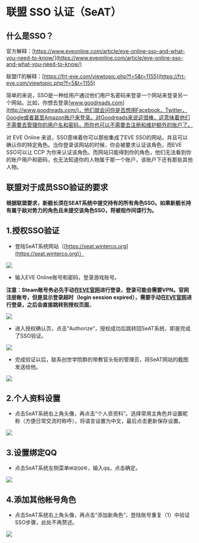 # 联盟 SSO 认证（SeAT）

## 什么是SSO？

官方解释：[https://www.eveonline.com/article/eve-online-sso-and-what-you-need-to-know/](https://www.eveonline.com/article/eve-online-sso-and-what-you-need-to-know/)

联盟IT的解释：[https://frt-eve.com/viewtopic.php?f=5&t=1155](https://frt-eve.com/viewtopic.php?f=5&t=1155)

简单的来说，SSO是一种给用户通过他们用户名密码来登录一个网站来登录另一个网站。比如，你想去登录[www.goodreads.com](http://www.goodreads.com/)，他们就会问你是否想用Facebook，Twitter，Google或者甚至Amazon账户来登录。对Goodreads来说这很棒，这意味着他们不需要去管理你的用户名和密码，而你也可以不需要去注册和维护额外的账户了。

对 EVE Online 来说，SSO意味着你可以那些集成了EVE SSO的网站，并且可以确认你的特定角色。当你登录该网站的时候，你会被要求认证该角色，而EVE SSO可以让 CCP 为你来认证该角色。而网站只能得到你的角色，他们无法看到你的账户用户和密码，也无法知道你的人物属于那一个账户，该账户下还有那些其他人物。

## 联盟对于成员SSO验证的要求

**根据联盟要求，新舰长须在SEAT系统中提交持有的所有角色SSO。如果新舰长持有属于敌对势力的角色且未提交该角色SSO，将被视作间谍行为。**

## 1.授权SSO验证

* 登陆SeAT系统网站（[https://seat.winterco.org](https://seat.winterco.org)）

![](../../.gitbook/assets/1583815718774-ddb662d1f7a5eaa3.png)

* 输入EVE Online账号和密码，登录游戏账号。

**注意：Steam账号务必先手动在**[**EVE官网**](https://login.eveonline.com)**进行登录，登录可能会需要VPN。官网注册账号，但是显示登录超时（login session expired），需要手动在**[**EVE官网**](https://login.eveonline.com)**进行登录，之后会直接跳转到授权页面**。

![](../../.gitbook/assets/1583815718775-0732a184d2651098.png)

* 进入授权确认页，点击“Authorize”，授权成功后跳转回SeAT系统，即是完成了SSO验证。

![](../../.gitbook/assets/1583815718775-7deea2ba4a67b460.png)

* 完成验证以后，联系创世学院群的带教官头衔的管理员，将SeAT网站的截图发送给他。

![](../../.gitbook/assets/1586967167507-68b146b079ad079b.png)

## 2.个人资料设置

* 点击SeAT系统右上角头像，再点击“个人资资料”。选择常用主角色并设置昵称（方便日常交流时称呼），将语言设置为中文，最后点击更新保存设置。

![](../../.gitbook/assets/1583815718776-e2fe74e66b866682.png)

## 3.设置绑定QQ

* 点击SeAT系统左侧菜单`绑定QQ号`，输入qq，点击确定。

![](../../.gitbook/assets/snipaste_2020-10-07_19-12-59.png)

## 4.添加其他帐号角色

* 点击SeAT系统右上角头像，再点击“添加新角色”，登陆账号重复（1）中验证SSO步骤，此处不再赘述。

![](../../.gitbook/assets/1583815718778-42e12f5dc52a7faa.png)

